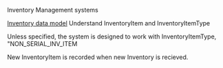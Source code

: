 Inventory Management systems 

[Inventory data model](Inventory.md)
Understand InventoryItem and InventoryItemType 

Unless specified, the system is designed to work with InventoryItemType, "NON_SERIAL_INV_ITEM

New InventoryItem is recorded when new Inventory is recieved. 



